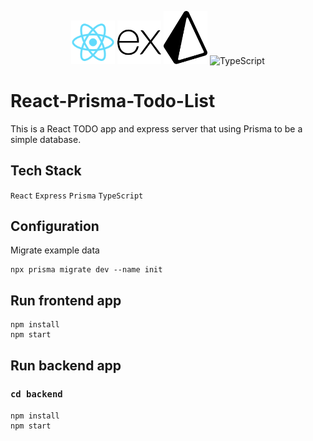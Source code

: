 <p align="center">
  <a href="https://react.dev/" target="blank" rel="noreferrer" style="text-decoration: none;">
    <img src="./public/logo192.png" width="70" alt="React" />
  </a>
  <a href="https://expressjs.com/" target="blank" rel="noreferrer" style="text-decoration: none;">
    <img src="./public/expressjs.svg" width="70" alt="Nest" />
  </a>
  <a href="https://www.prisma.io/" target="blank" rel="noreferrer" style="text-decoration: none;">
    <img src="./public/prisma.svg" width="70" alt="Prisma" />
  </a>
  <a href="https://www.typescriptlang.org/" target="_blank" rel="noreferrer" style="text-decoration: none;">
    <img src="https://raw.githubusercontent.com/danielcranney/readme-generator/main/public/icons/skills/typescript-colored.svg" width="70" alt="TypeScript" />
  </a>
</p>

# React-Prisma-Todo-List

This is a React TODO app and express server that using Prisma to be a simple database.


## Tech Stack

  `React` `Express` `Prisma` `TypeScript`


## Configuration
Migrate example data

```
npx prisma migrate dev --name init
```

## Run frontend app
  ```
  npm install
  npm start
  ```

## Run backend app

### `cd backend`

  ```
  npm install
  npm start
  ```